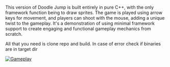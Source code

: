This version of Doodle Jump is built entirely in pure C++, with the only framework function being to draw sprites. The game is played using arrow keys for movement, and players can shoot with the mouse, adding a unique twist to the gameplay. It's a demonstration of using minimal framework support to create engaging and functional gameplay mechanics from scratch.

All that you need is clone repo and build. In case of error check if binaries are in target dir

[![Gameplay](https://img.youtube.com/vi/LeQ0f1DIWhM/0.jpg)](https://youtu.be/LeQ0f1DIWhM)
